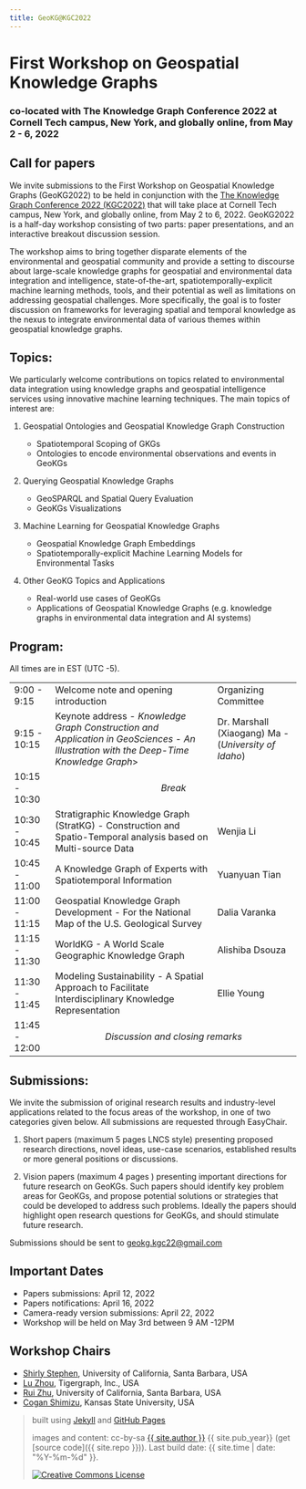 ```yaml
---
title: GeoKG@KGC2022
---
```


# First Workshop on Geospatial Knowledge Graphs
### co-located with The Knowledge Graph Conference 2022 at Cornell Tech campus, New York, and globally online, from May 2 - 6, 2022

## Call for papers


We invite submissions to the First Workshop on Geospatial Knowledge Graphs (GeoKG2022) to be held in conjunction with the 
<a href="https://www.knowledgegraph.tech/">The Knowledge Graph Conference 2022 (KGC2022)</a> that will take place at Cornell Tech campus, New York, 
and globally online, from May 2 to 6, 2022. GeoKG2022 is a half-day workshop consisting of two parts: paper presentations, and an interactive breakout
discussion session.

The workshop aims to bring together disparate elements of the environmental and geospatial community and provide a setting to discourse about
large-scale knowledge graphs for geospatial and environmental data integration and intelligence, state-of-the-art, spatiotemporally-explicit machine
learning methods, tools, and their potential as well as limitations on addressing geospatial challenges. More specifically, the goal is to foster
discussion on frameworks for leveraging spatial and temporal knowledge as the nexus to integrate environmental data of various themes within geospatial
knowledge graphs.


## Topics:
We particularly welcome contributions on topics related to environmental data integration using knowledge graphs and geospatial 
intelligence services using innovative machine learning techniques. The main topics of interest are:


1) Geospatial Ontologies and Geospatial Knowledge Graph Construction
    - Spatiotemporal Scoping of GKGs
    - Ontologies to encode environmental observations and events in GeoKGs

2) Querying Geospatial Knowledge Graphs
    - GeoSPARQL and Spatial Query Evaluation
    - GeoKGs Visualizations

3) Machine Learning for Geospatial Knowledge Graphs
    - Geospatial Knowledge Graph Embeddings
    - Spatiotemporally-explicit Machine Learning Models for Environmental Tasks

4) Other GeoKG Topics and Applications
    - Real-world use cases of GeoKGs
    - Applications of Geospatial Knowledge Graphs (e.g. knowledge graphs in environmental data integration and AI systems)

## Program:

All times are in EST (UTC -5).

<table>
  <tr>
    <td>9:00 - 9:15</td>
    <td>Welcome note and opening introduction</td>
    <td>Organizing Committee</td>
  </tr>
  <tr>
    <td>9:15 - 10:15</td>
    <td>Keynote address - <i>Knowledge Graph Construction and Application in GeoSciences - An Illustration with the Deep-Time Knowledge Graph</i>></td>
    <td>Dr. Marshall (Xiaogang) Ma
	- (<i>University of Idaho</i>)</td>
  </tr>
  <tr>
    <td>10:15 - 10:30</td>
    <td colspan="2" align="center"><i>Break</i>
    </td>
  </tr>
  <tr>
    <td>10:30 - 10:45</td>
    <td>Stratigraphic Knowledge Graph (StratKG) - Construction and Spatio-Temporal analysis based on Multi-source Data</td>
    <td>Wenjia Li</td>
  </tr>
  <tr>
    <td>10:45 - 11:00</td>
    <td>A Knowledge Graph of Experts with Spatiotemporal Information</td>
    <td>Yuanyuan Tian</td>
  </tr>
  <tr>
    <td>11:00 - 11:15</td>
    <td>Geospatial Knowledge Graph Development - For the National Map of the U.S. Geological Survey</td>
    <td>Dalia Varanka</td>
  </tr>
   <tr>
    <td>11:15 - 11:30</td>
    <td>WorldKG - A World Scale Geographic Knowledge Graph</td>
    <td>Alishiba Dsouza</td>
  </tr>
   <tr>
    <td>11:30 - 11:45</td>
    <td>Modeling Sustainability - A Spatial Approach to Facilitate Interdisciplinary Knowledge Representation</td>
    <td>Ellie Young</td>
  </tr>
   <tr>
    <td>11:45 - 12:00</td>
    <td colspan="2" align="center"><i>Discussion and closing remarks</i></td>
  </tr>
</table>



## Submissions:
We invite the submission of original research results and industry-level applications related to the focus areas of the workshop, in one of two categories given below. All submissions are requested through EasyChair.

1) Short papers (maximum 5 pages LNCS style) presenting proposed research directions, novel ideas, use-case scenarios, established results or more general positions or discussions.

2) Vision papers (maximum 4 pages ) presenting important directions for future research on GeoKGs. Such papers should identify key problem areas for GeoKGs, and propose potential solutions or strategies that could be developed to address such problems. Ideally the papers should highlight open research questions for GeoKGs, and should stimulate future research.

Submissions should be sent to  geokg.kgc22@gmail.com

Important Dates
---

<ul>
  <li>Papers submissions: April 12, 2022</li>
  <li>Papers notifications: April 16, 2022</li>
  <li>Camera-ready version submissions: April 22, 2022</li>
  <li>Workshop will be held on May 3rd between 9 AM -12PM </li>
</ul>  


Workshop Chairs
---
<ul>
  <li><a href="https://www.linkedin.com/in/shirly-stephen-84531623">Shirly Stephen</a>, University of California, Santa Barbara, USA</li>
  <li><a href="https://www.linkedin.com/in/lu-zhou-6aabaa94">Lu Zhou</a>, Tigergraph, Inc., USA</li>
  <li><a href="https://www.linkedin.com/in/rui-zhu-55250374">Rui Zhu</a>, University of California, Santa Barbara, USA</li>
  <li><a href="https://www.linkedin.com/in/coganshimizu">Cogan Shimizu</a>, Kansas State University, USA</li>
</ul>  


 
> built using [Jekyll](https://jekyllrb.com/) and [GitHub Pages](https://pages.github.com/)
>
> images and content: cc-by-sa <a href="https://github.com/{{ site.github_username }}">{{ site.author }}</a> {{ site.pub_year}} (get [source code]({{ site.repo }})).
> Last build date: {{ site.time | date: "%Y-%m-%d" }}.
>
> <a href="http://creativecommons.org/licenses/by-sa/4.0/" rel="license"><img style="border-width: 0;" src="https://i.creativecommons.org/l/by-sa/4.0/88x31.png" alt="Creative Commons License" /></a>
